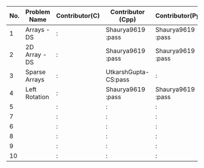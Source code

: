 
|No.| Problem Name          | Contributor(C) | Contributor (Cpp)  | Contributor(Py) | Contributor(Java) |
|---|-----------------------|----------------|--------------------|-----------------|-------------------|  
| 1 | Arrays - DS           |        :       |Shaurya9619    :pass|Shaurya9619 :pass|        :          |
| 2 | 2D Array - DS         |        :       |Shaurya9619    :pass|Shaurya9619 :pass|        :          |
| 3 | Sparse Arrays         |        :       |UtkarshGupta-CS:pass|        :        |        :          |
| 4 | Left Rotation         |        :       |Shaurya9619    :pass|Shaurya9619 :pass|        :          |
| 5 |                       |        :       |               :    |        :        |        :          |
| 7 |                       |        :       |               :    |        :        |        :          |
| 6 |                       |        :       |               :    |        :        |        :          |
| 8 |                       |        :       |               :    |        :        |        :          |
| 9 |                       |        :       |               :    |        :        |        :          |
| 10|                       |        :       |               :    |        :        |        :          |
